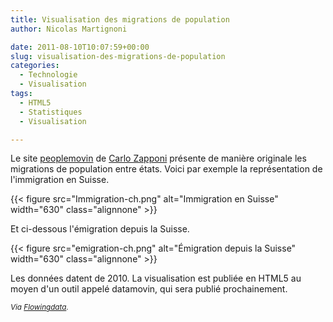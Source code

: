 ```yaml
---
title: Visualisation des migrations de population
author: Nicolas Martignoni

date: 2011-08-10T10:07:59+00:00
slug: visualisation-des-migrations-de-population
categories:
  - Technologie
  - Visualisation
tags:
  - HTML5
  - Statistiques
  - Visualisation

---
```

Le site [peoplemovin][1] de [Carlo Zapponi][2] présente de manière originale les migrations de population entre états. Voici par exemple la représentation de l'immigration en Suisse.

{{< figure src="Immigration-ch.png" alt="Immigration en Suisse" width="630" class="alignnone" >}}

<!--
[<img class="alignnone size-full wp-image-798" title="Immigration-ch" src="Immigration-ch.png" alt="Immigration en Suisse" width="630" srcset="Immigration-ch.png 953w, Immigration-ch-300x161.png 300w" sizes="(max-width: 767px) 89vw, (max-width: 1000px) 54vw, (max-width: 1071px) 543px, 580px" />][3]
 -->

Et ci-dessous l'émigration depuis la Suisse.

{{< figure src="emigration-ch.png" alt="Émigration depuis la Suisse" width="630" class="alignnone" >}}

<!--
[<img class="alignnone size-full wp-image-803" title="emigration-ch" src="emigration-ch.png" alt="Émigration depuis la Suisse" width="630" srcset="emigration-ch.png 874w, emigration-ch-300x163.png 300w" sizes="(max-width: 767px) 89vw, (max-width: 1000px) 54vw, (max-width: 1071px) 543px, 580px" />][4]
 -->

Les données datent de 2010. La visualisation est publiée en HTML5 au moyen d'un outil appelé datamovin, qui sera publié prochainement.

_<small>Via [Flowingdata][5].</small>_

 [1]: http://peoplemov.in/
 [2]: https://twitter.com/littleark
 [3]: Immigration-ch.png
 [4]: emigration-ch.png
 [5]: https://flowingdata.com/2011/08/10/people-moving/ "Flowingdata"

<!--more-->
